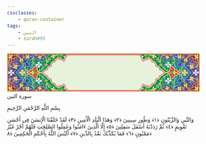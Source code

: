 ```yaml
---
cssclasses:
    - quran-container
tags:
    - التين
    - surah#95
---
```

<div class="quran-container">
<span class="second-border"></span>
<span class="border"></span>
<div class="head-container">
<img src="https://raw.githubusercontent.com/LORDyyyyy/obsidian-the_quran_vault/main/The%20Quran%20Vault/src/webview/surah_head.png" height=100>
<div class="surah-name">
<span class="surah-name-fnt">سورة التين</span>
</div>
</div>
<div class="quran-content">
<div class="name-of-god"> <p> بِسْمِ اللَّهِ الرَّحْمَنِ الرَّحِيمِ </p></div>
<p>
<span class="sign" id="f1">وَالتِّينِ وَالزَّيْتُونِ <span>﴿</span>١<span>﴾</span></span>
<span class="sign" id="f2">وَطُورِ سِينِينَ <span>﴿</span>٢<span>﴾</span></span>
<span class="sign" id="f3">وَهَذَا الْبَلَدِ الْأَمِينِ <span>﴿</span>٣<span>﴾</span></span>
<span class="sign" id="f4">لَقَدْ خَلَقْنَا الْإِنسَنَ فِى أَحْسَنِ تَقْوِيمٍ <span>﴿</span>٤<span>﴾</span></span>
<span class="sign" id="f5">ثُمَّ رَدَدْنَهُ أَسْفَلَ سَفِلِينَ <span>﴿</span>٥<span>﴾</span></span>
<span class="sign" id="f6">إِلَّا الَّذِينَ ءَامَنُوا وَعَمِلُوا الصَّلِحَتِ فَلَهُمْ أَجْرٌ غَيْرُ مَمْنُونٍ <span>﴿</span>٦<span>﴾</span></span>
<span class="sign" id="f7">فَمَا يُكَذِّبُكَ بَعْدُ بِالدِّينِ <span>﴿</span>٧<span>﴾</span></span>
<span class="sign" id="f8">أَلَيْسَ اللَّهُ بِأَحْكَمِ الْحَكِمِينَ <span>﴿</span>٨<span>﴾</span></span>

</p>
</div>
<span class="border" style="margin-top:25px;"></span>
<span class="second-border-bottom"></span>
</div>
